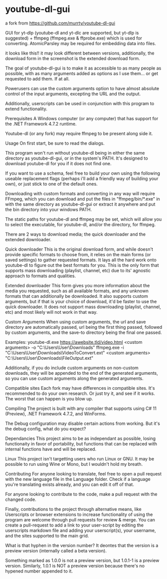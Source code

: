 # youtube-dl-gui
a fork from https://github.com/murrty/youtube-dl-gui

GUI for yt-dlp (youtube-dl and yt-dlc are supported, but yt-dlp is suggested) + ffmpeg (ffmpeg.exe & ffprobe.exe) which is used for converting. AtomicParsley may be required for embedding data into files.

it looks like this!!
it may look different between versions, additionally, the download form in the screenshot is the extended download form.

The goal of youtube-dl-gui is to make it as accessible to as many people as possible, with as many arguments added as options as I use them... or get requested to add them. If at all.

Powerusers can use the custom arguments option to have almost absolute control of the input arguments, excepting the URL and the output.

Additionally, userscripts can be used in conjunction with this program to extend functionality.

Prerequisites
A Windows computer (or any computer) that has support for the .NET Framework 4.7.2 runtime.

Youtube-dl (or any fork) may require ffmpeg to be present along side it.

Usage
On first start, be sure to read the dialogs.

This program won't run without youtube-dl being in either the same directory as youtube-dl-gui, or in the system's PATH. It's designed to download youtube-dl for you if it does not find one.

If you want to use a schema, feel free to build your own using the following useable replacement flags (perhaps i'll add a friendly way of building your own), or just stick to one of the default ones.

Downloading with custom formats and converting in any way will require FFmpeg, which you can download and put the files in "ffmpeg/bin/*.exe" in with the same directory as youtube-dl-gui or extract it anywhere and put the bin directory into your windows PATH.

The static paths for youtube-dl and ffmpeg may be set, which will allow you to select the executable, for youtube-dl, and/or the directory, for ffmpeg.

There are 2 ways to download media; the quick downloader and the extended downloader.

Quick downloader
This is the original download form, and while doesn't provide specific formats to choose from, it relies on the main forms (or saved settings) to gather requested formats. It lays all the hard work onto youtube-dl to figure out the best formats for you. This is the only form that supports mass downloading (playlist, channel, etc) due to its' agnostic approach to formats and qualities.

Extended downloader
This form gives you more information about the media you requested, such as all available formats, and any unknown formats that can additionally be downloaded. It also supports custom arguments, but if that is your choice of download, it'd be faster to use the quick downloader. It does not support mass downloading (playlist, channel, etc) and most likely will not work in that way.

Custom Arguments
When using custom arguments, the url and save directory are automatically passed, url being the first thing passed, followed by custom arguments, and the save-to directory being the final one passed.

Examples:
youtube-dl.exe https://awebsite.tld/video.html \<custom arguments> -o "C:\Users\User\Downloads\"
ffmpeg.exe -i "C:\Users\User\Downloads\VideoToConvert.ext" \<custom arguments> "C:\Users\User\Downloads\FileOutput.ext"

Additionally, if you do include custom arguments on non-custom downloads, they will be appended to the end of the generated arguments, so you can use custom arguments along the generated arguments.

Compatible sites
Each fork may have differences in compatible sites. It's recommended to do your own research. Or just try it, and see if it works. The worst that can happen is you blow up.

Compiling
The project is built with any compiler that supports using C# 11 (Preview), .NET Framework 4.7.2, and WinForms.

The Debug configuration may disable certain actions from working. But it's the debug config, what do you expect?

Dependancies
This project aims to be as independant as possible, losing functionaity in favor of portability, but functions that can be replaced with internal functions have and will be replaced.

Linux
This project isn't targetting users who run Linux or GNU. It may be possible to run using Wine or Mono, but I wouldn't hold my breath.

Contributing
For anyone looking to translate, feel free to open a pull request with the new language file in the Language folder. Check if a language you're translating exists already, and you can edit it off of that.

For anyone looking to contribute to the code, make a pull request with the changed code.

Finally, contributions to the project through alternative means, like Userscripts or browser extensions to increase functionality of using the program are welcome through pull requests for review & merge. You can create a pull-request to add a link to your user-script by editing the userscripts markdown file and adding your userscript(s), your username, and the sites supported to the main grid.

What is that hyphen in the version number?
It deontes that the version is a preview version (internally called a beta version).

Something marked as 1.0.0 is not a preview version, but 1.0.1-1 is a preview version. Similarly, 1.0.1 is NOT a preview version because there's no hypened number appended to it.
